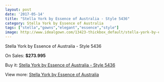 ```yaml
---
layout: post
date: '2017-05-14'
title: "Stella York by Essence of Australia - Style 5436"
category: Stella York by Essence of Australia
tags: ["stella","gowns","elegant","essence","style"]
image: http://www.idealgown.com/13423-thickbox_default/stella-york-by-essence-of-australia-style-5436.jpg
---
```

Stella York by Essence of Australia - Style 5436

On Sales: **$273.995**
<a href="https://www.idealgown.com/en/stella-york-by-essence-of-australia/5396-stella-york-by-essence-of-australia-style-5436.html"><amp-img layout="responsive" width="600" height="600" src="//www.idealgown.com/13423-thickbox_default/stella-york-by-essence-of-australia-style-5436.jpg" alt="Stella York by Essence of Australia - Style 5436 0" /></a>
<a href="https://www.idealgown.com/en/stella-york-by-essence-of-australia/5396-stella-york-by-essence-of-australia-style-5436.html"><amp-img layout="responsive" width="600" height="600" src="//www.idealgown.com/13425-thickbox_default/stella-york-by-essence-of-australia-style-5436.jpg" alt="Stella York by Essence of Australia - Style 5436 1" /></a>
<a href="https://www.idealgown.com/en/stella-york-by-essence-of-australia/5396-stella-york-by-essence-of-australia-style-5436.html"><amp-img layout="responsive" width="600" height="600" src="//www.idealgown.com/13424-thickbox_default/stella-york-by-essence-of-australia-style-5436.jpg" alt="Stella York by Essence of Australia - Style 5436 2" /></a>

Buy it: [Stella York by Essence of Australia - Style 5436](https://www.idealgown.com/en/stella-york-by-essence-of-australia/5396-stella-york-by-essence-of-australia-style-5436.html "Stella York by Essence of Australia - Style 5436")

View more: [Stella York by Essence of Australia](https://www.idealgown.com/en/79-stella-york-by-essence-of-australia "Stella York by Essence of Australia")